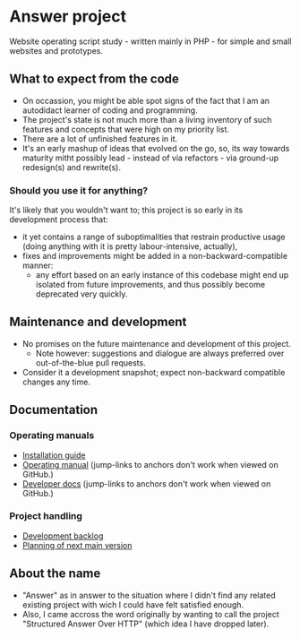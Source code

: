
# Answer project

Website operating script study - written mainly in PHP - for simple and small
websites and prototypes.


## What to expect from the code

- On occassion, you might be able spot signs of the fact that I am an autodidact
  learner of coding and programming.
- The project's state is not much more than a living inventory of such features
  and concepts that were high on my priority list.
- There are a lot of unfinished features in it.
- It's an early mashup of ideas that evolved on the go, so, its way towards
  maturity mitht possibly lead - instead of via refactors - via ground-up
  redesign(s) and rewrite(s).


### Should you use it for anything?

It's likely that you wouldn't want to; this project is so early in its
development process that:

- it yet contains a range of suboptimalities that restrain productive usage
  (doing anything with it is pretty labour-intensive, actually),
- fixes and improvements might be added in a non-backward-compatible manner:
  - any effort based on an early instance of this codebase might end up isolated
    from future improvements, and thus possibly become deprecated very quickly.


## Maintenance and development

- No promises on the future maintenance and development of this project.
  - Note however: suggestions and dialogue are always preferred over
    out-of-the-blue pull requests.
- Consider it a development snapshot; expect non-backward compatible changes any
  time.


## Documentation


### Operating manuals

- [Installation guide][doc-install]
- [Operating manual][doc-basic-ops] (jump-links to anchors don't work when
  viewed on GitHub.)
- [Developer docs][doc-4-devs] (jump-links to anchors don't work when viewed on
  GitHub.)


### Project handling

- [Development backlog][dev-bkglog]
- [Planning of next main version][dev-next-v]


## About the name

- "Answer" as in answer to the situation where I didn't find any related
  existing project with wich I could have felt satisfied enough.
- Also, I came accross the word originally by wanting to call the project
  "Structured Answer Over HTTP" (which idea I have dropped later).


[doc-install]: howto--install.md
[doc-basic-ops]: private/permanent_storage/example_website/content_files/locale_primary/static_page/mc-operating-manual__field_body.md
[doc-4-devs]: private/permanent_storage/example_website/content_files/locale_primary/static_page/devel-docs__field_body.md
[dev-bkglog]: http://answer-demo.netcompass.eu/devel/answer-project-development-backlog
[dev-next-v]: http://answer-demo.netcompass.eu/devel/answer-project-next-version-planning
